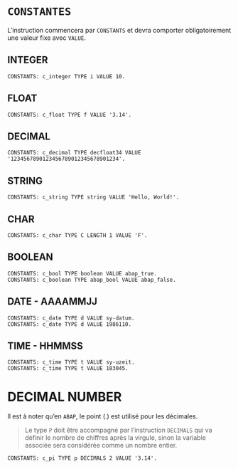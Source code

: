 # **`CONSTANTES`**

L’instruction commencera par `CONSTANTS` et devra comporter obligatoirement une valeur fixe avec `VALUE`.

## **INTEGER**

```JS
CONSTANTS: c_integer TYPE i VALUE 10.
```

## **FLOAT**

```JS
CONSTANTS: c_float TYPE f VALUE '3.14'.
```

## **DECIMAL**

```JS
CONSTANTS: c_decimal TYPE decfloat34 VALUE '1234567890123456789012345678901234'.
```

## **STRING**

```JS
CONSTANTS: c_string TYPE string VALUE 'Hello, World!'.
```

## **CHAR**

```JS
CONSTANTS: c_char TYPE C LENGTH 1 VALUE 'F'.
```

## **BOOLEAN**

```JS
CONSTANTS: c_bool TYPE boolean VALUE abap_true.
CONSTANTS: c_boolean TYPE abap_bool VALUE abap_false.
```

## **DATE** - AAAAMMJJ

```JS
CONSTANTS: c_date TYPE d VALUE sy-datum.
CONSTANTS: c_date TYPE d VALUE 1986110.
```

## **TIME** - HHMMSS

```JS
CONSTANTS: c_time TYPE t VALUE sy-uzeit.
CONSTANTS: c_time TYPE t VALUE 183045.
```

# **DECIMAL NUMBER**

Il est à noter qu’en `ABAP`, le point (.) est utilisé pour les décimales.

> Le type `P` doit être accompagné par l’instruction `DECIMALS` qui va définir le nombre de chiffres après la virgule, sinon la variable associée sera considérée comme un nombre entier.

```JS
CONSTANTS: c_pi TYPE p DECIMALS 2 VALUE '3.14'.
```

